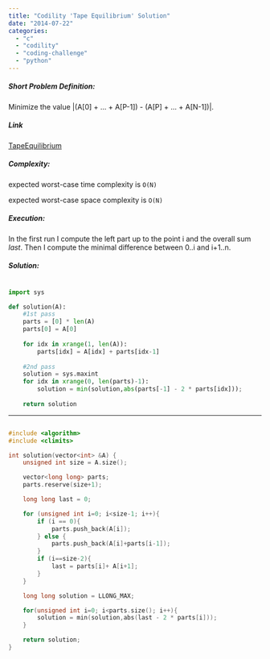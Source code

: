 ```yaml
---
title: "Codility 'Tape Equilibrium' Solution"
date: "2014-07-22"
categories: 
  - "c"
  - "codility"
  - "coding-challenge"
  - "python"
---
```


##### Short Problem Definition:

Minimize the value |(A\[0\] + ... + A\[P-1\]) - (A\[P\] + ... + A\[N-1\])|.

##### Link

[TapeEquilibrium](https://codility.com/demo/take-sample-test/tape_equilibrium)

##### Complexity:

expected worst-case time complexity is `O(N)`

expected worst-case space complexity is `O(N)`

##### Execution:

In the first run I compute the left part up to the point i and the overall sum _last_. Then I compute the minimal difference between 0..i and i+1..n.

##### Solution:

```python

import sys

def solution(A):
    #1st pass
    parts = [0] * len(A)
    parts[0] = A[0]
 
    for idx in xrange(1, len(A)):
        parts[idx] = A[idx] + parts[idx-1]
 
    #2nd pass
    solution = sys.maxint
    for idx in xrange(0, len(parts)-1):
        solution = min(solution,abs(parts[-1] - 2 * parts[idx]));  
 
    return solution
```

* * *

```cpp

#include <algorithm>
#include <climits>

int solution(vector<int> &A) {
    unsigned int size = A.size();

    vector<long long> parts;
    parts.reserve(size+1);

    long long last = 0;

    for (unsigned int i=0; i<size-1; i++){
        if (i == 0){
            parts.push_back(A[i]);
        } else {
            parts.push_back(A[i]+parts[i-1]);
        }
        if (i==size-2){
            last = parts[i]+ A[i+1];
        }
    }

    long long solution = LLONG_MAX;

    for(unsigned int i=0; i<parts.size(); i++){
        solution = min(solution,abs(last - 2 * parts[i]));
    }

    return solution;
}
```
